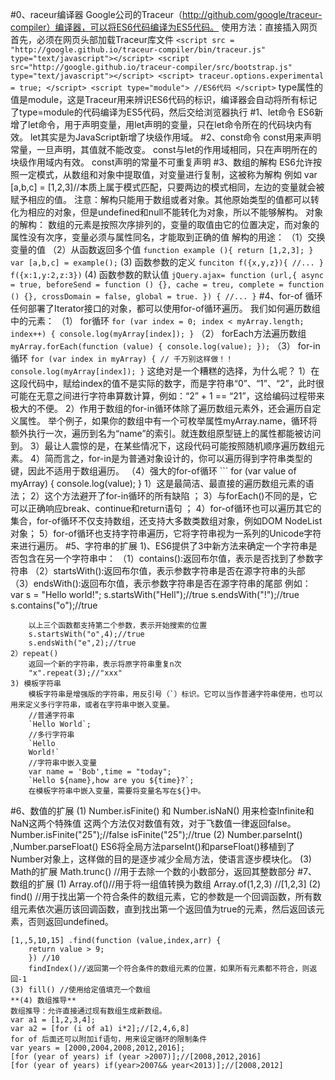 #0、raceur编译器
	Google公司的Traceur（http://github.com/google/traceur-compiler）编译器，可以将ES6代码编译为ES5代码。
	使用方法：直接插入网页
	首先，必须在网页头部加载Traceur库文件
	```
	<script src = "http://google.github.io/traceur-compiler/bin/traceur.js" type="text/javascript"></script>
	<script src="http://google.github.io/traceur-compiler/src/bootstrap.js" type="text/javascript"></script>
	<script>
		traceur.options.experimental = true;
	</script>
	<script type="module">
		//ES6代码
	</script>
	```
	type属性的值是module，这是Traceur用来辨识ES6代码的标识，编译器会自动将所有标记了type=module的代码编译为ES5代码，然后交给浏览器执行
#1、let命令
    ES6新增了let命令，用于声明变量，用let声明的变量，只在let命令所在的代码块内有效。
    let其实是为JavaScript新增了块级作用域。
#2、const命令
    const用来声明常量，一旦声明，其值就不能改变。
    const与let的作用域相同，只在声明所在的块级作用域内有效。
    const声明的常量不可重复声明
#3、数组的解构
	ES6允许按照一定模式，从数组和对象中提取值，对变量进行复制，这被称为解构
	例如 var [a,b,c] = [1,2,3]//本质上属于模式匹配，只要两边的模式相同，左边的变量就会被赋予相应的值。
	注意：解构只能用于数组或者对象。其他原始类型的值都可以转化为相应的对象，但是undefined和null不能转化为对象，所以不能够解构。
	对象的解构：
	数组的元素是按照次序排列的，变量的取值由它的位置决定，而对象的属性没有次序，变量必须与属性同名，才能取到正确的值
	解构的用途：
	（1）交换变量的值
	（2）从函数返回多个值
	```
	function example (){
		return [1,2,3];
	}
	var [a,b,c] = example();
	```
	(3) 函数参数的定义
	```
	funciton f({x,y,z}){
		//...
	}
	f({x:1,y:2,z:3})
	```
	(4) 函数参数的默认值
	```
	jQuery.ajax= function (url,{
		async = true,
		beforeSend = function () {},
		cache = treu,
		complete = function () {},
		crossDomain = false,
		global = true.
		}) {
			//...
		}
	```
#4、for-of 循环
	任何部署了Iterator接口的对象，都可以使用for-of循环遍历。
	我们如何遍历数组中的元素：
	（1） for循环
	```
	for (var index = 0; index < myArray.length; index++) {
  		console.log(myArray[index]);
	}
	```
	（2） forEach方法遍历数组
	```
	myArray.forEach(function (value) {
		console.log(value);
	});
	```
	（3） for-in循环
	```
	for (var index in myArray) { // 千万别这样做！！
	    console.log(myArray[index]);
	}
	```
	这绝对是一个糟糕的选择，为什么呢？
		1）在这段代码中，赋给index的值不是实际的数字，而是字符串“0”、“1”、“2”，此时很可能在无意之间进行字符串算数计算，例如：“2” + 1 == “21”，这给编码过程带来极大的不便。 
		2）作用于数组的for-in循环体除了遍历数组元素外，还会遍历自定义属性。
		举个例子，如果你的数组中有一个可枚举属性myArray.name，循环将额外执行一次，遍历到名为“name”的索引。就连数组原型链上的属性都能被访问到。 
		3）最让人震惊的是，在某些情况下，这段代码可能按照随机顺序遍历数组元素。 
		4）简而言之，for-in是为普通对象设计的，你可以遍历得到字符串类型的键，因此不适用于数组遍历。 
	（4）强大的for-of循环
	```
	for (var value of myArray) {
	    console.log(value);
	}
		1）这是最简洁、最直接的遍历数组元素的语法； 
		2）这个方法避开了for-in循环的所有缺陷 ；
		3）与forEach()不同的是，它可以正确响应break、continue和return语句 ；
		4）for-of循环也可以遍历其它的集合，for-of循环不仅支持数组，还支持大多数类数组对象，例如DOM NodeList对象；
		5）for-of循环也支持字符串遍历，它将字符串视为一系列的Unicode字符来进行遍历。
#5、字符串的扩展
	1)、ES6提供了3中新方法来确定一个字符串是否包含在另一个字符串中：
		（1）contains():返回布尔值，表示是否找到了参数字符串
		（2）startsWith():返回布尔值，表示参数字符串是否在源字符串的头部
		（3）endsWith():返回布尔值，表示参数字符串是否在源字符串的尾部
		例如：
		var s = "Hello world!";
		s.startsWith("Hell");//true
		s.endsWith("!");//true
		s.contains("o");//true

		以上三个函数都支持第二个参数，表示开始搜索的位置
		s.startsWith("o",4);//true
		s.endsWith("e",2);//true
	2）repeat()
		返回一个新的字符串，表示将原字符串重复n次
		"x".repeat(3);//"xxx"
	3) 模板字符串
		模板字符串是增强版的字符串，用反引号（`）标识。它可以当作普通字符串使用，也可以用来定义多行字符串，或者在字符串中嵌入变量。
		//普通字符串
		`Hello World`;
		//多行字符串
		`Hello
		World!`
		//字符串中嵌入变量
		var name = 'Bob',time = "today";
		`Hello ${name},how are you ${time}?`;
		在模板字符串中嵌入变量，需要将变量名写在${}中。

#6、数值的扩展
	(1) Number.isFinite() 和 Number.isNaN()
		用来检查Infinite和NaN这两个特殊值
		这两个方法仅对数值有效，对于飞数值一律返回false。
		Number.isFinite("25");//false
		isFinite("25");//true
	(2) Number.parseInt() ,Number.parseFloat()
		ES6将全局方法parseInt()和parseFloat()移植到了Number对象上，这样做的目的是逐步减少全局方法，使语言逐步模块化。
	(3) Math的扩展
		Math.trunc() //用于去除一个数的小数部分，返回其整数部分
#7、数组的扩展
	(1) Array.of()//用于将一组值转换为数组
		Array.of(1,2,3) //[1,2,3]
	(2) find() //用于找出第一个符合条件的数组元素，它的参数是一个回调函数，所有数组元素依次遍历该回调函数，直到找出第一个返回值为true的元素，然后返回该元素，否则返回undefined。

	[1,,5,10,15] .find(function (value,index,arr) {
		return value > 9;
		}) //10
		findIndex()//返回第一个符合条件的数组元素的位置，如果所有元素都不符合，则返回-1
	(3) fill() //使用给定值填充一个数组
	**(4) 数组推导**
	数组推导：允许直接通过现有数组生成新数组。
	var a1 = [1,2,3,4];
	var a2 = [for (i of a1) i*2];//[2,4,6,8]
	for of 后面还可以附加if语句，用来设定循环的限制条件
	var years = [2000,2004,2008,2012,2016];
	[for (year of years) if (year >2007)];//[2008,2012,2016]
	[for (year of years) if(year>2007&& year<2013)];//[2008,2012]